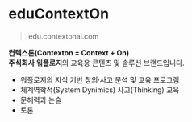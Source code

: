 # eduContextOn

> edu.contextonai.com

**컨텍스톤(Contexton = Context + On)**<br>
**주식회사 워플로지**의 교육용 콘텐츠 및 솔루션 브랜드입니다.

- 워플로지의 지식 기반 창의·사고 분석 및 교육 프로그램
- 체계역학적(System Dynimics) 사고(Thinking) 교육
- 문해력과 논술
- 토론
